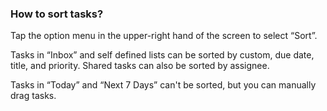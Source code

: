### How to sort tasks?
Tap the option menu in the upper-right hand of the screen to select “Sort”.

Tasks in “Inbox” and self defined lists can be sorted by custom, due date, title, and priority. Shared tasks can also be sorted by assignee.

Tasks in “Today” and “Next 7 Days” can't be sorted, but you can manually drag tasks. 




